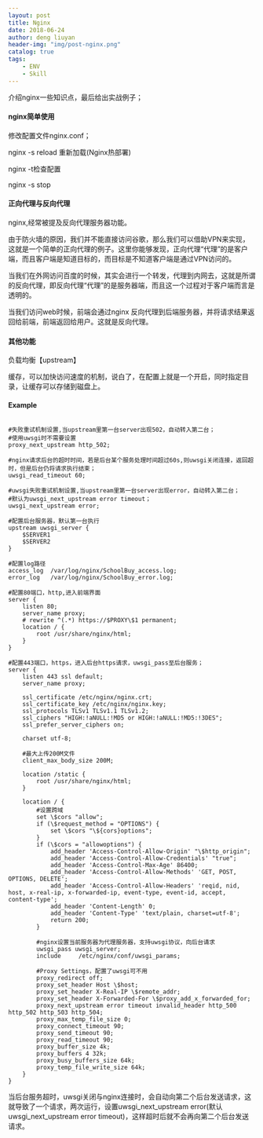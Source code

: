 ```yaml
---
layout: post
title: Nginx
date: 2018-06-24
author: deng liuyan
header-img: "img/post-nginx.png"
catalog: true
tags:
    - ENV
    - Skill
---
```


介绍nginx一些知识点，最后给出实战例子；

#### nginx简单使用

修改配置文件nginx.conf；

nginx -s reload 重新加载(Nginx热部署)

nginx -t检查配置

nginx -s stop

#### 正向代理与反向代理

nginx,经常被提及反向代理服务器功能。

由于防火墙的原因，我们并不能直接访问谷歌，那么我们可以借助VPN来实现，这就是一个简单的正向代理的例子。这里你能够发现，正向代理“代理”的是客户端，而且客户端是知道目标的，而目标是不知道客户端是通过VPN访问的。

当我们在外网访问百度的时候，其实会进行一个转发，代理到内网去，这就是所谓的反向代理，即反向代理“代理”的是服务器端，而且这一个过程对于客户端而言是透明的。

当我们访问web时候，前端会通过nginx 反向代理到后端服务器，并将请求结果返回给前端，前端返回给用户。这就是反向代理。

#### 其他功能

负载均衡【upstream】

缓存，可以加快访问速度的机制，说白了，在配置上就是一个开启，同时指定目录，让缓存可以存储到磁盘上。

####  Example

```shell

#失败重试机制设置,当upstream里第一台server出现502，自动转入第二台；
#使用uwsgi时不需要设置
proxy_next_upstream http_502;

#nginx请求后台的超时时间，若是后台某个服务处理时间超过60s,则uwsgi关闭连接，返回超时，但是后台仍将请求执行结束；
uwsgi_read_timeout 60;

#uwsgi失败重试机制设置,当upstream里第一台server出现error，自动转入第二台；
#默认为uwsgi_next_upstream error timeout；
uwsgi_next_upstream error;

#配置后台服务器，默认第一台执行
upstream uwsgi_server {
    $SERVER1
    $SERVER2
}

#配置log路径
access_log  /var/log/nginx/SchoolBuy_access.log;
error_log   /var/log/nginx/SchoolBuy_error.log;

#配置80端口，http,进入前端界面
server {
    listen 80;
    server_name proxy;
    # rewrite ^(.*) https://$PROXY\$1 permanent;
    location / {
        root /usr/share/nginx/html;
    }
}

#配置443端口，https，进入后台https请求，uwsgi_pass至后台服务；
server {
    listen 443 ssl default;
    server_name proxy;

    ssl_certificate /etc/nginx/nginx.crt;
    ssl_certificate_key /etc/nginx/nginx.key;
    ssl_protocols TLSv1 TLSv1.1 TLSv1.2;
    ssl_ciphers "HIGH:!aNULL:!MD5 or HIGH:!aNULL:!MD5:!3DES";
    ssl_prefer_server_ciphers on;

    charset utf-8;

    #最大上传200M文件
    client_max_body_size 200M;

    location /static {
        root /usr/share/nginx/html;
    }

    location / {
        #设置跨域
        set \$cors "allow";
        if (\$request_method = "OPTIONS") {
            set \$cors "\${cors}options";
        }
        if (\$cors = "allowoptions") {
            add_header 'Access-Control-Allow-Origin' "\$http_origin";
            add_header 'Access-Control-Allow-Credentials' "true";
            add_header 'Access-Control-Max-Age' 86400;
            add_header 'Access-Control-Allow-Methods' 'GET, POST, OPTIONS, DELETE';
            add_header 'Access-Control-Allow-Headers' 'reqid, nid, host, x-real-ip, x-forwarded-ip, event-type, event-id, accept, content-type';
            add_header 'Content-Length' 0;
            add_header 'Content-Type' 'text/plain, charset=utf-8';
            return 200;
        }
        
        #nginx设置当前服务器为代理服务器，支持uwsgi协议，向后台请求
        uwsgi_pass uwsgi_server;
        include     /etc/nginx/conf/uwsgi_params;

        #Proxy Settings，配置了uwsgi可不用
        proxy_redirect off;
        proxy_set_header Host \$host;
        proxy_set_header X-Real-IP \$remote_addr;
        proxy_set_header X-Forwarded-For \$proxy_add_x_forwarded_for;
        proxy_next_upstream error timeout invalid_header http_500 http_502 http_503 http_504;
        proxy_max_temp_file_size 0;
        proxy_connect_timeout 90;
        proxy_send_timeout 90;
        proxy_read_timeout 90;
        proxy_buffer_size 4k;
        proxy_buffers 4 32k;
        proxy_busy_buffers_size 64k;
        proxy_temp_file_write_size 64k;
    }
}
```

当后台服务超时，uwsgi关闭与nginx连接时，会自动向第二个后台发送请求，这就导致了一个请求，两次运行，设置uwsgi_next_upstream error(默认uwsgi_next_upstream error timeout)，这样超时后就不会再向第二个后台发送请求。